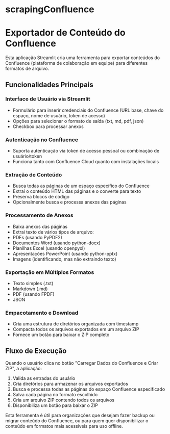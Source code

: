 # scrapingConfluence
# Exportador de Conteúdo do Confluence

Esta aplicação Streamlit cria uma ferramenta para exportar conteúdos do Confluence (plataforma de colaboração em equipe) para diferentes formatos de arquivo.

## Funcionalidades Principais

### Interface de Usuário via Streamlit
- Formulário para inserir credenciais do Confluence (URL base, chave do espaço, nome de usuário, token de acesso)
- Opções para selecionar o formato de saída (txt, md, pdf, json)
- Checkbox para processar anexos

### Autenticação no Confluence
- Suporta autenticação via token de acesso pessoal ou combinação de usuário/token
- Funciona tanto com Confluence Cloud quanto com instalações locais

### Extração de Conteúdo
- Busca todas as páginas de um espaço específico do Confluence
- Extrai o conteúdo HTML das páginas e o converte para texto
- Preserva blocos de código
- Opcionalmente busca e processa anexos das páginas

### Processamento de Anexos
- Baixa anexos das páginas
- Extrai texto de vários tipos de arquivo:
 - PDFs (usando PyPDF2)
 - Documentos Word (usando python-docx)
 - Planilhas Excel (usando openpyxl)
 - Apresentações PowerPoint (usando python-pptx)
 - Imagens (identificando, mas não extraindo texto)

### Exportação em Múltiplos Formatos
- Texto simples (.txt)
- Markdown (.md)
- PDF (usando FPDF)
- JSON

### Empacotamento e Download
- Cria uma estrutura de diretórios organizada com timestamp
- Compacta todos os arquivos exportados em um arquivo ZIP
- Fornece um botão para baixar o ZIP completo

## Fluxo de Execução

Quando o usuário clica no botão "Carregar Dados do Confluence e Criar ZIP", a aplicação:
1. Valida as entradas do usuário
2. Cria diretórios para armazenar os arquivos exportados
3. Busca e processa todas as páginas do espaço Confluence especificado
4. Salva cada página no formato escolhido
5. Cria um arquivo ZIP contendo todos os arquivos
6. Disponibiliza um botão para baixar o ZIP

Esta ferramenta é útil para organizações que desejam fazer backup ou migrar conteúdo do Confluence, ou para quem quer disponibilizar o conteúdo em formatos mais acessíveis para uso offline.
